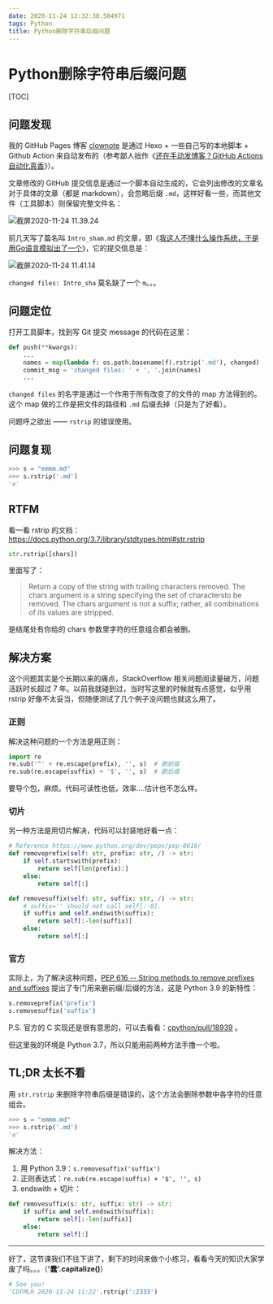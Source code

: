 ```yaml
---
date: 2020-11-24 12:32:38.584971
tags: Python
title: Python删除字符串后缀问题
---
```

# Python删除字符串后缀问题

[TOC]

## 问题发现

我的 GitHub Pages 博客 [clownote](https://clownote.github.io) 是通过 Hexo + 一些自己写的本地脚本 + Github Action 来自动发布的（参考鄙人拙作《[还在手动发博客？GitHub Actions自动化真香](https://blog.csdn.net/u012419550/article/details/107594751)》）。

文章修改的 GitHub 提交信息是通过一个脚本自动生成的，它会列出修改的文章名对于具体的文章（都是 markdown），会忽略后缀 `.md`，这样好看一些，而其他文件（工具脚本）则保留完整文件名：

![截屏2020-11-24 11.39.24](https://tva1.sinaimg.cn/large/0081Kckwly1gl041kzke7j30n50ai0u3.jpg)

前几天写了篇名叫 `Intro_sham.md` 的文章，即《[我这人不懂什么操作系统，于是用Go语言模拟出了一个](https://blog.csdn.net/u012419550/article/details/109731346)》，它的提交信息是：

![截屏2020-11-24 11.41.14](https://tva1.sinaimg.cn/large/0081Kckwly1gl043el96rj30k303c3yq.jpg)

`changed files: Intro_sha` 莫名缺了一个 `m`。。。

## 问题定位

打开工具脚本，找到写 Git 提交 message 的代码在这里：

```python
def push(**kwargs):
    ...
    names = map(lambda f: os.path.basename(f).rstrip('.md'), changed)
    commit_msg = 'changed files: ' + ', '.join(names)
    ...
```

`changed files` 的名字是通过一个作用于所有改变了的文件的 map 方法得到的。这个 map 做的工作是把文件的路径和 `.md` 后缀去掉（只是为了好看）。

问题呼之欲出 —— `rstrip` 的错误使用。

## 问题复现

```python
>>> s = "emmm.md"
>>> s.rstrip('.md')
'e'
```

## RTFM

看一看 rstrip 的文档：https://docs.python.org/3.7/library/stdtypes.html#str.rstrip

```python
str.rstrip([chars])
```

里面写了：

> Return a copy of the string with trailing characters removed. 
> The chars argument is a string specifying the set of charactersto be removed. 
> The chars argument is not a suffix; rather, all combinations of its values are stripped.

是结尾处有你给的 chars 参数里字符的任意组合都会被删。

## 解决方案

这个问题其实是个长期以来的痛点，StackOverflow 相关问题阅读量破万，问题活跃时长超过 7 年。以前我就碰到过，当时写这里的时候就有点感觉，似乎用 rstrip 好像不太妥当，但随便测试了几个例子没问题也就这么用了。

### 正则

解决这种问题的一个方法是用正则：

```python
import re
re.sub('^' + re.escape(prefix), '', s)  # 删前缀
re.sub(re.escape(suffix) + '$', '', s)  # 删后缀
```

要导个包，麻烦。代码可读性也低，效率....估计也不怎么样。

### 切片

另一种方法是用切片解决，代码可以封装地好看一点：

```python
# Reference https://www.python.org/dev/peps/pep-0616/
def removeprefix(self: str, prefix: str, /) -> str:
    if self.startswith(prefix):
        return self[len(prefix):]
    else:
        return self[:]

def removesuffix(self: str, suffix: str, /) -> str:
    # suffix='' should not call self[:-0].
    if suffix and self.endswith(suffix):
        return self[:-len(suffix)]
    else:
        return self[:]
```

### 官方

实际上，为了解决这种问题，[PEP 616 -- String methods to remove prefixes and suffixes](https://www.python.org/dev/peps/pep-0616/) 提出了专门用来删前缀/后缀的方法，这是 Python 3.9 的新特性：

```python
s.removeprefix('prefix')
s.removesuffix('suffix')
```

P.S. 官方的 C 实现还是很有意思的，可以去看看：[cpython/pull/18939](https://github.com/python/cpython/pull/18939/files) 。

但这里我的环境是 Python 3.7，所以只能用前两种方法手撸一个啦。

## TL;DR 太长不看

用 `str.rstrip` 来删除字符串后缀是错误的，这个方法会删除参数中各字符的任意组合。

```python
>>> s = "emmm.md"
>>> s.rstrip('.md')
'e'
```

解决方法：

1. 用 Python 3.9：`s.removesuffix('suffix')`
2. 正则表达式：`re.sub(re.escape(suffix) + '$', '', s)`
3. endswith + 切片：

```python
def removesuffix(s: str, suffix: str) -> str:
    if suffix and self.endswith(suffix):
        return self[:-len(suffix)]
    else:
        return self[:]
```

---

好了，这节课我们不往下讲了，剩下的时间来做个小练习，看看今天的知识大家学废了吗。。。（**'蠢'.capitalize()**）

```python
# See you!
'CDFMLR 2020-11-24 11:22'.rstrip(':2333')
```

